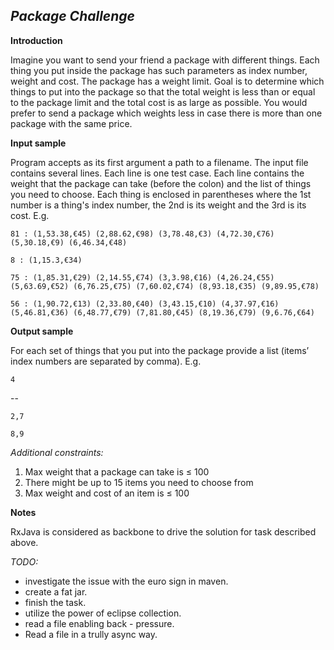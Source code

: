 ***Package Challenge***
-
**Introduction**

Imagine you want to send your friend a package with different things.
Each thing you put inside the package has such parameters as index number, weight and cost. The
package has a weight limit. Goal is to determine which things to put into the package so that the
total weight is less than or equal to the package limit and the total cost is as large as possible.
You would prefer to send a package which weights less in case there is more than one package with the
same price.

**Input sample**

Program accepts as its first argument a path to a filename. The input file contains several
lines. Each line is one test case.
Each line contains the weight that the package can take (before the colon) and the list of things you
need to choose. Each thing is enclosed in parentheses where the 1st number is a thing's index number,
the 2nd is its weight and the 3rd is its cost. 
E.g.

`81 : (1,53.38,€45) (2,88.62,€98) (3,78.48,€3) (4,72.30,€76) (5,30.18,€9)
(6,46.34,€48) `

`8 : (1,15.3,€34)`

`75 : (1,85.31,€29) (2,14.55,€74) (3,3.98,€16) (4,26.24,€55) (5,63.69,€52)
(6,76.25,€75) (7,60.02,€74) (8,93.18,€35) (9,89.95,€78)`

`56 : (1,90.72,€13) (2,33.80,€40) (3,43.15,€10) (4,37.97,€16) (5,46.81,€36)
(6,48.77,€79) (7,81.80,€45) (8,19.36,€79) (9,6.76,€64)`

**Output sample**

For each set of things that you put into the package provide a list (items’ index numbers are separated
by comma). E.g.

`4`

--

`2,7`

`8,9`

_Additional constraints:_
1. Max weight that a package can take is ≤ 100
2. There might be up to 15 items you need to choose from
3. Max weight and cost of an item is ≤ 100

**Notes**

RxJava is considered as backbone to drive the solution for task described above.


_TODO:_ 
* investigate the issue with the euro sign in maven.
* create a fat jar.
* finish the task.
* utilize the power of eclipse collection.
* read a file enabling back - pressure. 
* Read a file in a trully async way.